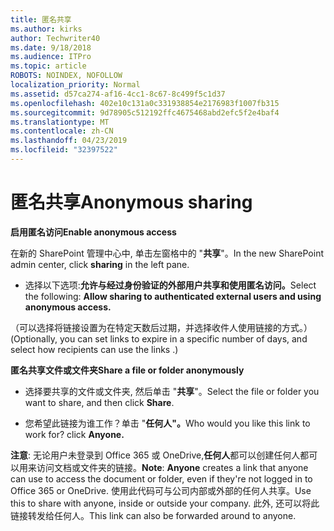 ```yaml
---
title: 匿名共享
ms.author: kirks
author: Techwriter40
ms.date: 9/18/2018
ms.audience: ITPro
ms.topic: article
ROBOTS: NOINDEX, NOFOLLOW
localization_priority: Normal
ms.assetid: d57ca274-af16-4cc1-8c67-8c499f5c1d37
ms.openlocfilehash: 402e10c131a0c331938854e2176983f1007fb315
ms.sourcegitcommit: 9d78905c512192ffc4675468abd2efc5f2e4baf4
ms.translationtype: MT
ms.contentlocale: zh-CN
ms.lasthandoff: 04/23/2019
ms.locfileid: "32397522"
---
```

# <a name="anonymous-sharing"></a><span data-ttu-id="71019-102">匿名共享</span><span class="sxs-lookup"><span data-stu-id="71019-102">Anonymous sharing</span></span>

 <span data-ttu-id="71019-103">**启用匿名访问**</span><span class="sxs-lookup"><span data-stu-id="71019-103">**Enable anonymous access**</span></span>
  
<span data-ttu-id="71019-104">在新的 SharePoint 管理中心中, 单击左窗格中的 "**共享**"。</span><span class="sxs-lookup"><span data-stu-id="71019-104">In the new SharePoint admin center, click **sharing** in the left pane.</span></span> 
  
- <span data-ttu-id="71019-105">选择以下选项:**允许与经过身份验证的外部用户共享和使用匿名访问。**</span><span class="sxs-lookup"><span data-stu-id="71019-105">Select the following: **Allow sharing to authenticated external users and using anonymous access.**</span></span>
  
<span data-ttu-id="71019-106">（可以选择将链接设置为在特定天数后过期，并选择收件人使用链接的方式。）</span><span class="sxs-lookup"><span data-stu-id="71019-106">(Optionally, you can set links to expire in a specific number of days, and select how recipients can use the links .)</span></span>
    
 <span data-ttu-id="71019-107">**匿名共享文件或文件夹**</span><span class="sxs-lookup"><span data-stu-id="71019-107">**Share a file or folder anonymously**</span></span>
  
- <span data-ttu-id="71019-108">选择要共享的文件或文件夹, 然后单击 "**共享**"。</span><span class="sxs-lookup"><span data-stu-id="71019-108">Select the file or folder you want to share, and then click **Share**.</span></span> 
    
- <span data-ttu-id="71019-109">您希望此链接为谁工作？单击 "**任何人"。**</span><span class="sxs-lookup"><span data-stu-id="71019-109">Who would you like this link to work for? click **Anyone.**</span></span>
  
 <span data-ttu-id="71019-110">**注意**: 无论用户未登录到 Office 365 或 OneDrive,**任何人**都可以创建任何人都可以用来访问文档或文件夹的链接。</span><span class="sxs-lookup"><span data-stu-id="71019-110">**Note**: **Anyone** creates a link that anyone can use to access the document or folder, even if they're not logged in to Office 365 or OneDrive.</span></span> <span data-ttu-id="71019-111">使用此代码可与公司内部或外部的任何人共享。</span><span class="sxs-lookup"><span data-stu-id="71019-111">Use this to share with anyone, inside or outside your company.</span></span> <span data-ttu-id="71019-112">此外, 还可以将此链接转发给任何人。</span><span class="sxs-lookup"><span data-stu-id="71019-112">This link can also be forwarded around to anyone.</span></span> 
    

